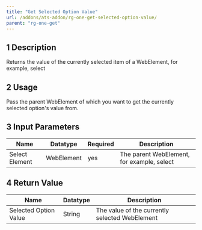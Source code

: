 ```yaml
---
title: "Get Selected Option Value"
url: /addons/ats-addon/rg-one-get-selected-option-value/
parent: "rg-one-get"
---
```


## 1 Description

Returns the value of the currently selected item of a WebElement, for example, select

## 2 Usage

Pass the parent WebElement of which you want to get the currently selected option's value from.

## 3 Input Parameters

Name | Datatype | Required | Description
---- | -------- | ------- |---------------
Select Element | WebElement | yes | The parent WebElement, for example, select

## 4 Return Value

Name | Datatype | Description
---- | --------- | ---------------
Selected Option Value | String | The value of the currently selected WebElement

